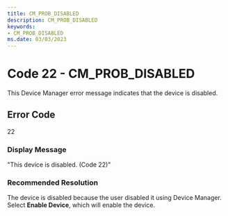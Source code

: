 ```yaml
---
title: CM_PROB_DISABLED
description: CM_PROB_DISABLED
keywords:
- CM_PROB_DISABLED
ms.date: 03/03/2023
---
```


# Code 22 - CM_PROB_DISABLED

This Device Manager error message indicates that the device is disabled.

## Error Code

22

### Display Message

"This device is disabled. (Code 22)"

### Recommended Resolution

The device is disabled because the user disabled it using Device Manager. Select **Enable Device**, which will enable the device.
